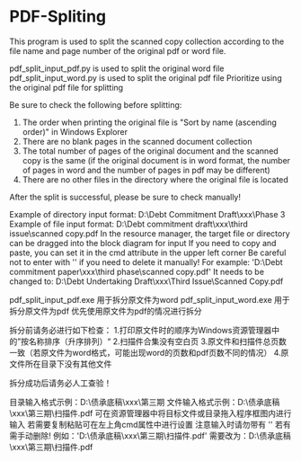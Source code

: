 # PDF-Spliting
This program is used to split the scanned copy collection according to the file name and page number of the original pdf or word file.

pdf_split_input_pdf.py is used to split the original word file
pdf_split_input_word.py is used to split the original pdf file
Prioritize using the original pdf file for splitting

Be sure to check the following before splitting:
1. The order when printing the original file is "Sort by name (ascending order)" in Windows Explorer
2. There are no blank pages in the scanned document collection
3. The total number of pages of the original document and the scanned copy is the same (if the original document is in word format, the number of pages in word and the number of pages in pdf may be different)
4. There are no other files in the directory where the original file is located

After the split is successful, please be sure to check manually!

Example of directory input format: D:\Debt Commitment Draft\xxx\Phase 3
Example of file input format: D:\Debt commitment draft\xxx\third issue\scanned copy.pdf
In the resource manager, the target file or directory can be dragged into the block diagram for input
If you need to copy and paste, you can set it in the cmd attribute in the upper left corner
Be careful not to enter with '' if you need to delete it manually!
For example: 'D:\Debt commitment paper\xxx\third phase\scanned copy.pdf'
It needs to be changed to: D:\Debt Undertaking Draft\xxx\Third Issue\Scanned Copy.pdf

pdf_split_input_pdf.exe 用于拆分原文件为word
pdf_split_input_word.exe 用于拆分原文件为pdf
优先使用原文件为pdf的情况进行拆分

拆分前请务必进行如下检查：
1.打印原文件时的顺序为Windows资源管理器中的”按名称排序（升序排列）“
2.扫描件合集没有空白页
3.原文件和扫描件总页数一致（若原文件为word格式，可能出现word的页数和pdf页数不同的情况）
4.原文件所在目录下没有其他文件

拆分成功后请务必人工查验！

目录输入格式示例：D:\债承底稿\xxx\第三期
文件输入格式示例：D:\债承底稿\xxx\第三期\扫描件.pdf
可在资源管理器中将目标文件或目录拖入程序框图内进行输入
若需要复制粘贴可在左上角cmd属性中进行设置
注意输入时请勿带有 '' 若有需手动删除!
例如：'D:\债承底稿\xxx\第三期\扫描件.pdf'
需要改为：D:\债承底稿\xxx\第三期\扫描件.pdf
